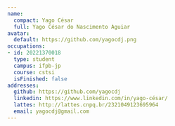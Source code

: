 ```yaml
---
name:
  compact: Yago César
  full: Yago César do Nascimento Aguiar
avatar:
  default: https://github.com/yagocdj.png
occupations:
- id: 20221370018
  type: student
  campus: ifpb-jp
  course: cstsi
  isFinished: false
addresses:
  github: https://github.com/yagocdj
  linkedin: https://www.linkedin.com/in/yago-césar/
  lattes: http://lattes.cnpq.br/2321049123695964
  email: yagocdj@gmail.com
---
```


